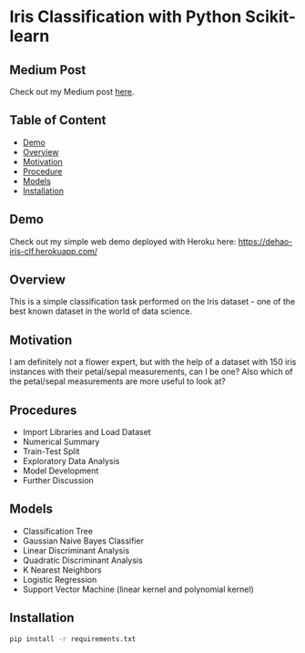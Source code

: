 # Iris Classification with Python Scikit-learn

## Medium Post
Check out my Medium post [here](https://medium.com/@terryz_/exploring-classifiers-with-python-scikit-learn-iris-dataset-2bcb490d2e1b?source=friends_link&sk=a4111634175b4daf06fed3873da5fd48).

## Table of Content
  * [Demo](#demo)
  * [Overview](#overview)
  * [Motivation](#motivation)
  * [Procedure](#procedure)
  * [Models](#models)
  * [Installation](#installation)
  
## Demo
Check out my simple web demo deployed with Heroku here: https://dehao-iris-clf.herokuapp.com/

## Overview
This is a simple classification task performed on the Iris dataset - one of the best known dataset in the world of data science.

## Motivation
I am definitely not a flower expert, but with the help of a dataset with 150 iris instances with their petal/sepal measurements, can I be one? Also which of the petal/sepal measurements are more useful to look at?

## Procedures
  * Import Libraries and Load Dataset
  * Numerical Summary
  * Train-Test Split
  * Exploratory Data Analysis
  * Model Development
  * Further Discussion

## Models
  * Classification Tree
  * Gaussian Naive Bayes Classifier
  * Linear Discriminant Analysis
  * Quadratic Discriminant Analysis
  * K Nearest Neighbors
  * Logistic Regression
  * Support Vector Machine (linear kernel and polynomial kernel)
  
## Installation
```bash
pip install -r requirements.txt
```






